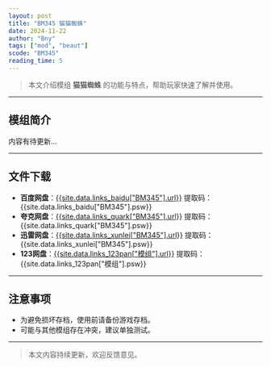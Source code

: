 ```yaml
---
layout: post
title: "BM345 猫猫蜘蛛"
date: 2024-11-22
author: "Bny"
tags: ["mod", "beaut"]
scode: "BM345"
reading_time: 5
---
```


> 本文介绍模组 **猫猫蜘蛛** 的功能与特点，帮助玩家快速了解并使用。

---

## 模组简介

内容有待更新...

---

## 文件下载
- **百度网盘**：[{{site.data.links_baidu["BM345"].url}}]({{site.data.links_baidu["BM345"].url}}) 提取码：{{site.data.links_baidu["BM345"].psw}}
- **夸克网盘**：[{{site.data.links_quark["BM345"].url}}]({{site.data.links_quark["BM345"].url}}) 提取码：{{site.data.links_quark["BM345"].psw}}
- **迅雷网盘**：[{{site.data.links_xunlei["BM345"].url}}]({{site.data.links_xunlei["BM345"].url}}) 提取码：{{site.data.links_xunlei["BM345"].psw}}
- **123网盘**：[{{site.data.links_123pan["模组"].url}}]({{site.data.links_123pan["模组"].url}}) 提取码：{{site.data.links_123pan["模组"].psw}}

---

## 注意事项
- 为避免损坏存档，使用前请备份游戏存档。
- 可能与其他模组存在冲突，建议单独测试。

---

> 本文内容持续更新，欢迎反馈意见。
